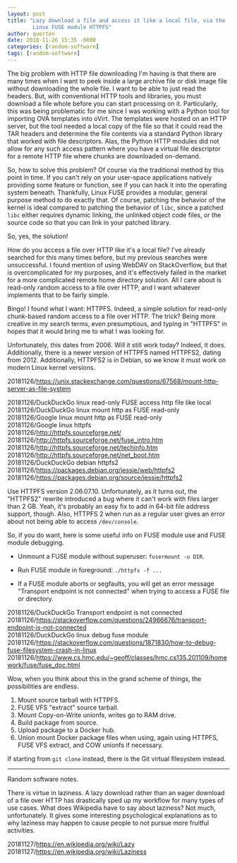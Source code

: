 ```yaml
---
layout: post
title: "Lazy download a file and access it like a local file, via the
        Linux FUSE module HTTPFS"
author: quorten
date: 2018-11-26 15:35 -0600
categories: [random-software]
tags: [random-software]
---
```


The big problem with HTTP file downloading I'm having is that there
are many times when I want to peek inside a large archive file or disk
image file without downloading the whole file.  I want to be able to
just read the headers.  But, with conventional HTTP tools and
libraries, you must download a file whole before you can start
processing on it.  Particularly, this was being problematic for me
since I was working with a Python tool for importing OVA templates
into oVirt.  The templates were hosted on an HTTP server, but the tool
needed a local copy of the file so that it could read the TAR headers
and determine the file contents via a standard Python library that
worked with file descriptors.  Alas, the Python HTTP modules did not
allow for any such access pattern where you have a virtual file
descriptor for a remote HTTP file where chunks are downloaded
on-demand.

So, how to solve this problem?  Of course via the traditional method
by this point in time.  If you can't rely on your user-space
applications natively providing some feature or function, see if you
can hack it into the operating system beneath.  Thankfully, Linux FUSE
provides a modular, general purpose method to do exactly that.  Of
course, patching the behavior of the kernel is ideal compared to
patching the behavior of `libc`, since a patched `libc` either
requires dynamic linking, the unlinked object code files, or the
source code so that you can link in your patched library.

So, yes, the solution!

<!-- more -->

How do you access a file over HTTP like it's a local file?  I've
already searched for this many times before, but my previous searches
were unsuccessful.  I found mention of using WebDAV on StackOverflow,
but that is overcomplicated for my purposes, and it's effectively
failed in the market for a more complicated remote home directory
solution.  All I care about is read-only random access to a file over
HTTP, and I want whatever implements that to be fairly simple.

Bingo!  I found what I want: HTTPFS.  Indeed, a simple solution for
read-only chunk-based random access to a file over HTTP.  The trick?
Being more creative in my search terms, even presumptious, and typing
in "HTTPFS" in hopes that it would bring me to what I was looking for.

Unfortunately, this dates from 2006.  Will it still work today?
Indeed, it does.  Additionally, there is a newer version of HTTPFS
named HTTPFS2, dating from 2012.  Additionally, HTTPFS2 is in Debian,
so we know it must work on modern Linux kernel versions.

20181126/https://unix.stackexchange.com/questions/67568/mount-http-server-as-file-system

20181126/DuckDuckGo linux read-only FUSE access http file like local  
20181126/DuckDuckGo linux mount http as FUSE read-only  
20181126/Google linux mount http as FUSE read-only  
20181126/Google linux httpfs  
20181126/http://httpfs.sourceforge.net/  
20181126/http://httpfs.sourceforge.net/fuse_intro.htm  
20181126/http://httpfs.sourceforge.net/techinfo.htm  
20181126/http://httpfs.sourceforge.net/net_boot.htm  
20181126/DuckDuckGo debian httpfs2  
20181126/https://packages.debian.org/jessie/web/httpfs2  
20181126/https://packages.debian.org/source/jessie/httpfs2

Use HTTPFS version 2.06.07.10.  Unfortunately, as it turns out, the
"HTTPFS2" rewrite introduced a bug where it can't work with files
larger than 2 GB.  Yeah, it's probably an easy fix to add in 64-bit
file address support, though.  Also, HTTPFS 2 when run as a regular
user gives an error about not being able to access `/dev/console`.

So, if you do want, here is some useful info on FUSE module use and
FUSE module debugging.

* Unmount a FUSE module without superuser: `fusermount -u DIR`.

* Run FUSE module in foreground: `./httpfs -f ...`

* If a FUSE module aborts or segfaults, you will get an error message
  "Transport endpoint is not connected" when trying to access a FUSE
  file or directory.

20181126/DuckDuckGo Transport endpoint is not connected  
20181126/https://stackoverflow.com/questions/24966676/transport-endpoint-is-not-connected  
20181126/DuckDuckGo linux debug fuse module  
20181126/https://stackoverflow.com/questions/1871830/how-to-debug-fuse-filesystem-crash-in-linux  
20181126/https://www.cs.hmc.edu/~geoff/classes/hmc.cs135.201109/homework/fuse/fuse_doc.html

Wow, when you think about this in the grand scheme of things, the
possibilities are endless.

1. Mount source tarball with HTTPFS.
2. FUSE VFS "extract" source tarball.
3. Mount Copy-on-Write unionfs, writes go to RAM drive.
4. Build package from source.
5. Upload package to a Docker hub.
6. Union mount Docker package files when using, again using HTTPFS,
   FUSE VFS extract, and COW unionfs if necessary.

If starting from `git clone` instead, there is the Git virtual
filesystem instead.

----------

Random software notes.

There is virtue in laziness.  A lazy download rather than an eager
download of a file over HTTP has drastically sped up my workflow for
many types of use cases.  What does Wikipedia have to say about
laziness?  Not much, unfortunately.  It gives some interesting
psychological explanations as to why laziness may happen to cause
people to not pursue more fruitful activities.

20181127/https://en.wikipedia.org/wiki/Lazy  
20181127/https://en.wikipedia.org/wiki/Laziness

